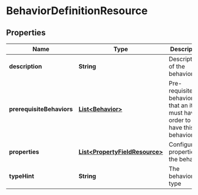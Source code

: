 
# BehaviorDefinitionResource

## Properties
Name | Type | Description | Notes
------------ | ------------- | ------------- | -------------
**description** | **String** | Description of the behavior |  [optional]
**prerequisiteBehaviors** | [**List&lt;Behavior&gt;**](Behavior.md) | Pre-requisite behaviors that an item must have in order to also have this behavior |  [optional]
**properties** | [**List&lt;PropertyFieldResource&gt;**](PropertyFieldResource.md) | Configurable properties of the behavior | 
**typeHint** | **String** | The behavior type | 



